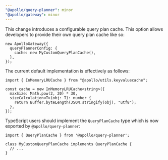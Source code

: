 ```yaml
---
"@apollo/query-planner": minor
"@apollo/gateway": minor
---
```


This change introduces a configurable query plan cache. This option allows
developers to provide their own query plan cache like so:

```
new ApolloGateway({
  queryPlannerConfig: {
    cache: new MyCustomQueryPlanCache(),
  },
});
```

The current default implementation is effectively as follows:
```
import { InMemoryLRUCache } from "@apollo/utils.keyvaluecache";

const cache = new InMemoryLRUCache<string>({
  maxSize: Math.pow(2, 20) * 30,
  sizeCalculation<T>(obj: T): number {
    return Buffer.byteLength(JSON.stringify(obj), "utf8");
  },
});
```

TypeScript users should implement the `QueryPlanCache` type which is now
exported by `@apollo/query-planner`:
```
import { QueryPlanCache } from '@apollo/query-planner';

class MyCustomQueryPlanCache implements QueryPlanCache {
  // ...
}
```
  